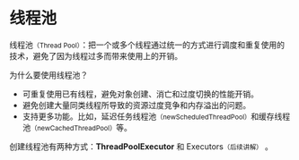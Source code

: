 # 线程池

线程池<small>（Thread Pool）</small>：把一个或多个线程通过统一的方式进行调度和重复使用的技术，避免了因为线程过多而带来使用上的开销。

为什么要使用线程池？

* 可重复使用已有线程，避免对象创建、消亡和过度切换的性能开销。
* 避免创建大量同类线程所导致的资源过度竞争和内存溢出的问题。
* 支持更多功能。比如，延迟任务线程池<small>（newScheduledThreadPool）</small>和缓存线程池<small>（newCachedThreadPool）</small>等。

创建线程池有两种方式：**ThreadPoolExecutor** 和 Executors<small>（后续讲解）</small> 。 
